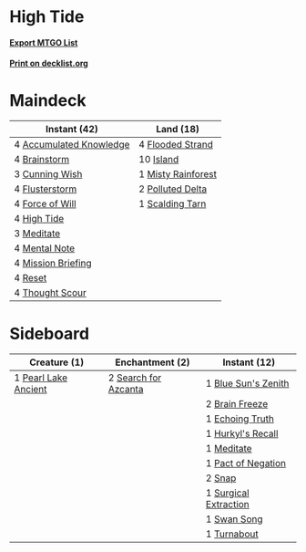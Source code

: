 # High Tide

#### [Export MTGO List](../collection/High%20Tide/High%20Tide.txt)
#### [Print on decklist.org](http://decklist.org/?deckmain=4%09Accumulated%20Knowledge%0A4%09Brainstorm%0A3%09Cunning%20Wish%0A4%09Flooded%20Strand%0A4%09Flusterstorm%0A4%09Force%20of%20Will%0A4%09High%20Tide%0A10%09Island%0A3%09Meditate%0A4%09Mental%20Note%0A4%09Mission%20Briefing%0A1%09Misty%20Rainforest%0A2%09Polluted%20Delta%0A4%09Reset%0A1%09Scalding%20Tarn%0A4%09Thought%20Scour&deckside=1%09Blue%20Sun's%20Zenith%0A2%09Brain%20Freeze%0A1%09Echoing%20Truth%0A1%09Hurkyl's%20Recall%0A1%09Meditate%0A1%09Pact%20of%20Negation%0A1%09Pearl%20Lake%20Ancient%0A2%09Search%20for%20Azcanta%0A2%09Snap%0A1%09Surgical%20Extraction%0A1%09Swan%20Song%0A1%09Turnabout)
# Maindeck

|                                           Instant (42)                                           |                                          Land (18)                                          |
|--------------------------------------------------------------------------------------------------|---------------------------------------------------------------------------------------------|
|4 [Accumulated Knowledge](http://gatherer.wizards.com/Pages/Card/Details.aspx?multiverseid=442029)|4 [Flooded Strand](http://gatherer.wizards.com/Pages/Card/Details.aspx?multiverseid=405098)  |
|4 [Brainstorm](http://gatherer.wizards.com/Pages/Card/Details.aspx?multiverseid=382871)           |10 [Island](http://gatherer.wizards.com/Pages/Card/Details.aspx?multiverseid=439602)         |
|3 [Cunning Wish](http://gatherer.wizards.com/Pages/Card/Details.aspx?multiverseid=34400)          |1 [Misty Rainforest](http://gatherer.wizards.com/Pages/Card/Details.aspx?multiverseid=426065)|
|4 [Flusterstorm](http://gatherer.wizards.com/Pages/Card/Details.aspx?multiverseid=382942)         |2 [Polluted Delta](http://gatherer.wizards.com/Pages/Card/Details.aspx?multiverseid=405104)  |
|4 [Force of Will](http://gatherer.wizards.com/Pages/Card/Details.aspx?multiverseid=382943)        |1 [Scalding Tarn](http://gatherer.wizards.com/Pages/Card/Details.aspx?multiverseid=426069)   |
|4 [High Tide](http://gatherer.wizards.com/Pages/Card/Details.aspx?multiverseid=382974)            |                                                                                             |
|3 [Meditate](http://gatherer.wizards.com/Pages/Card/Details.aspx?multiverseid=397394)             |                                                                                             |
|4 [Mental Note](http://gatherer.wizards.com/Pages/Card/Details.aspx?multiverseid=36114)           |                                                                                             |
|4 [Mission Briefing](http://gatherer.wizards.com/Pages/Card/Details.aspx?multiverseid=452794)     |                                                                                             |
|4 [Reset](http://gatherer.wizards.com/Pages/Card/Details.aspx?multiverseid=201163)                |                                                                                             |
|4 [Thought Scour](http://gatherer.wizards.com/Pages/Card/Details.aspx?multiverseid=438642)        |                                                                                             |


# Sideboard

|                                         Creature (1)                                          |                                        Enchantment (2)                                        |                                          Instant (12)                                          |
|-----------------------------------------------------------------------------------------------|-----------------------------------------------------------------------------------------------|------------------------------------------------------------------------------------------------|
|1 [Pearl Lake Ancient](http://gatherer.wizards.com/Pages/Card/Details.aspx?multiverseid=386621)|2 [Search for Azcanta](http://gatherer.wizards.com/Pages/Card/Details.aspx?multiverseid=435226)|1 [Blue Sun's Zenith](http://gatherer.wizards.com/Pages/Card/Details.aspx?multiverseid=442033)  |
|                                                                                               |                                                                                               |2 [Brain Freeze](http://gatherer.wizards.com/Pages/Card/Details.aspx?multiverseid=382870)       |
|                                                                                               |                                                                                               |1 [Echoing Truth](http://gatherer.wizards.com/Pages/Card/Details.aspx?multiverseid=370394)      |
|                                                                                               |                                                                                               |1 [Hurkyl's Recall](http://gatherer.wizards.com/Pages/Card/Details.aspx?multiverseid=397868)    |
|                                                                                               |                                                                                               |1 [Meditate](http://gatherer.wizards.com/Pages/Card/Details.aspx?multiverseid=397394)           |
|                                                                                               |                                                                                               |1 [Pact of Negation](http://gatherer.wizards.com/Pages/Card/Details.aspx?multiverseid=370354)   |
|                                                                                               |                                                                                               |2 [Snap](http://gatherer.wizards.com/Pages/Card/Details.aspx?multiverseid=426582)               |
|                                                                                               |                                                                                               |1 [Surgical Extraction](http://gatherer.wizards.com/Pages/Card/Details.aspx?multiverseid=397706)|
|                                                                                               |                                                                                               |1 [Swan Song](http://gatherer.wizards.com/Pages/Card/Details.aspx?multiverseid=420715)          |
|                                                                                               |                                                                                               |1 [Turnabout](http://gatherer.wizards.com/Pages/Card/Details.aspx?multiverseid=383140)          |

